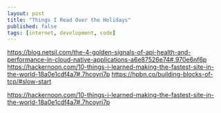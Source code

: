 ```yaml
---
layout: post
title: "Things I Read Over the Holidays"
published: false
tags: [internet, development, code]
---
```


https://blog.netsil.com/the-4-golden-signals-of-api-health-and-performance-in-cloud-native-applications-a6e87526e74#.970e6nf6p
https://hackernoon.com/10-things-i-learned-making-the-fastest-site-in-the-world-18a0e1cdf4a7#.7hcoyri7p
https://hpbn.co/building-blocks-of-tcp/#slow-start

https://hackernoon.com/10-things-i-learned-making-the-fastest-site-in-the-world-18a0e1cdf4a7#.7hcoyri7p
